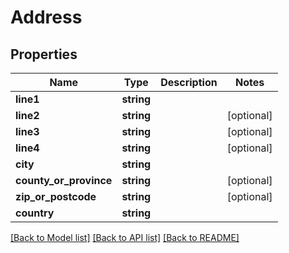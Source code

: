 # Address

## Properties
Name | Type | Description | Notes
------------ | ------------- | ------------- | -------------
**line1** | **string** |  | 
**line2** | **string** |  | [optional] 
**line3** | **string** |  | [optional] 
**line4** | **string** |  | [optional] 
**city** | **string** |  | 
**county_or_province** | **string** |  | [optional] 
**zip_or_postcode** | **string** |  | [optional] 
**country** | **string** |  | 

[[Back to Model list]](../README.md#documentation-for-models) [[Back to API list]](../README.md#documentation-for-api-endpoints) [[Back to README]](../README.md)


